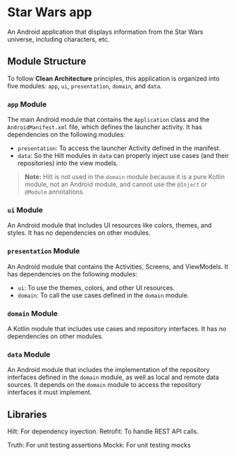 # Star Wars app

An Android application that displays information from the Star Wars universe, including characters, etc.

## Module Structure

To follow **Clean Architecture** principles, this application is organized into five modules: `app`, `ui`, `presentation`, `domain`, and `data`.

### `app` Module

The main Android module that contains the `Application` class and the `AndroidManifest.xml` file, which defines the launcher activity.
It has dependencies on the following modules:
* `presentation`: To access the launcher Activity defined in the manifest.
* `data`: So the Hilt modules in `data` can properly inject use cases (and their repositories) into the view models.

> **Note:** Hilt is not used in the `domain` module because it is a pure Kotlin module, not an Android module, and cannot use the `@Inject` or `@Module` annotations.


### `ui` Module

An Android module that includes UI resources like colors, themes, and styles. It has no dependencies on other modules.


### `presentation` Module

An Android module that contains the Activities, Screens, and ViewModels.
It has dependencies on the following modules:
* `ui`: To use the themes, colors, and other UI resources.
* `domain`: To call the use cases defined in the `domain` module.


### `domain` Module

A Kotlin module that includes use cases and repository interfaces. It has no dependencies on other modules.


### `data` Module

An Android module that includes the implementation of the repository interfaces defined in the `domain` module, as well as local and remote data sources.
It depends on the `domain` module to access the repository interfaces it must implement.


## Libraries

Hilt: For dependency inyection.
Retrofit: To handle REST API calls.

Truth: For unit testing assertions
Mockk: For unit testing mocks
